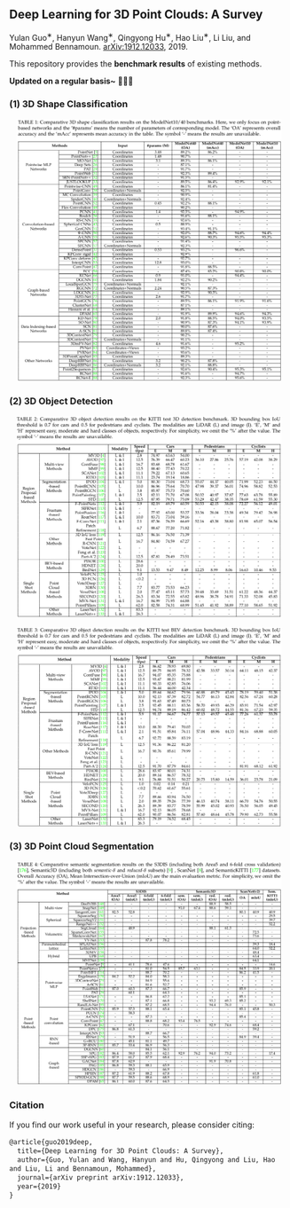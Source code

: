 ## Deep Learning for 3D Point Clouds: A Survey

Yulan Guo<sup>∗</sup>, Hanyun Wang<sup>∗</sup>,  Qingyong Hu<sup>∗</sup>,  Hao Liu<sup>∗</sup>,  Li Liu,  and Mohammed Bennamoun. [arXiv:1912.12033](https://arxiv.org/abs/1912.12033), 2019. 

This repository provides the **benchmark results** of existing methods. 

**Updated on a regular basis~** :tada::tada::tada:



### (1) 3D Shape Classification
<p align="center"> <img src="./classification.png" width="95%"> </p>

### (2) 3D Object Detection
<p align="center"> <img src="./detection.png" width="95%"> </p>
<p align="center"> <img src="./detection_bev.png" width="95%"> </p>


### (3) 3D Point Cloud Segmentation
<p align="center"> <img src="./Segmentation.png" width="95%"> </p>


### Citation
If you find our work useful in your research, please consider citing:

	@article{guo2019deep,
	  title={Deep Learning for 3D Point Clouds: A Survey},
	  author={Guo, Yulan and Wang, Hanyun and Hu, Qingyong and Liu, Hao and Liu, Li and Bennamoun, Mohammed},
	  journal={arXiv preprint arXiv:1912.12033},
	  year={2019}
	}
